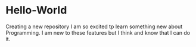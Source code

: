 # Hello-World
Creating a new repository
I am so excited tp learn something new about Programming. I am new to these features but I think and know that I can do it.
